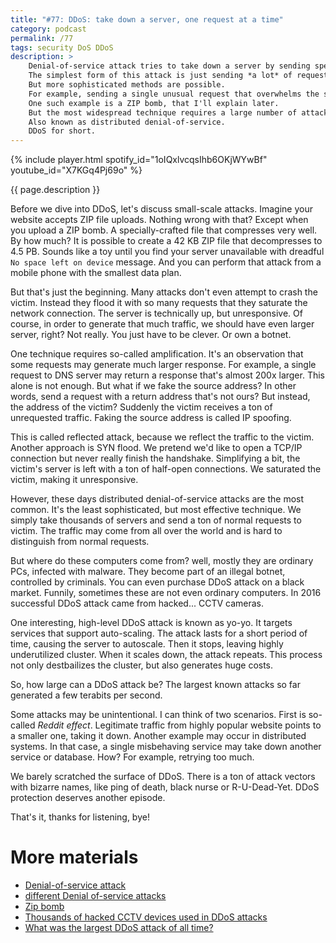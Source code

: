 ```yaml
---
title: "#77: DDoS: take down a server, one request at a time"
category: podcast
permalink: /77
tags: security DoS DDoS
description: >
    Denial-of-service attack tries to take down a server by sending specially-crafted requests.
    The simplest form of this attack is just sending *a lot* of requests in a short period of time.
    But more sophisticated methods are possible.
    For example, sending a single unusual request that overwhelms the server.
    One such example is a ZIP bomb, that I'll explain later.
    But the most widespread technique requires a large number of attacking servers.
    Also known as distributed denial-of-service.
    DDoS for short.
---
```


{% include player.html spotify_id="1oIQxlvcqsIhb6OKjWYwBf" youtube_id="X7KGq4Pj69o" %}

{{ page.description }}

Before we dive into DDoS, let's discuss small-scale attacks.
Imagine your website accepts ZIP file uploads.
Nothing wrong with that?
Except when you upload a ZIP bomb.
A specially-crafted file that compresses very well.
By how much?
It is possible to create a 42 KB ZIP file that decompresses to 4.5 PB.
Sounds like a toy until you find your server unavailable with dreadful `No space left on device` message.
And you can perform that attack from a mobile phone with the smallest data plan.

But that's just the beginning.
Many attacks don't even attempt to crash the victim.
Instead they flood it with so many requests that they saturate the network connection.
The server is technically up, but unresponsive.
Of course, in order to generate that much traffic, we should have even larger server, right?
Not really.
You just have to be clever.
Or own a botnet.

One technique requires so-called amplification.
It's an observation that some requests may generate much larger response.
For example, a single request to DNS server may return a response that's almost 200x larger.
This alone is not enough.
But what if we fake the source address?
In other words, send a request with a return address that's not ours?
But instead, the address of the victim?
Suddenly the victim receives a ton of unrequested traffic.
Faking the source address is called IP spoofing.

This is called reflected attack, because we reflect the traffic to the victim.
Another approach is SYN flood.
We pretend we'd like to open a TCP/IP connection but never really finish the handshake.
Simplifying a bit, the victim's server is left with a ton of half-open connections.
We saturated the victim, making it unresponsive.

However, these days distributed denial-of-service attacks are the most common.
It's the least sophisticated, but most effective technique.
We simply take thousands of servers and send a ton of normal requests to victim.
The traffic may come from all over the world and is hard to distinguish from normal requests.

But where do these computers come from?
well, mostly they are ordinary PCs, infected with malware.
They become part of an illegal botnet, controlled by criminals.
You can even purchase DDoS attack on a black market.
Funnily, sometimes these are not even ordinary computers.
In 2016 successful DDoS attack came from hacked... CCTV cameras.

One interesting, high-level DDoS attack is known as yo-yo.
It targets services that support auto-scaling.
The attack lasts for a short period of time, causing the server to autoscale.
Then it stops, leaving highly underutilized cluster.
When it scales down, the attack repeats.
This process not only destbailizes the cluster, but also generates huge costs.

So, how large can a DDoS attack be?
The largest known attacks so far generated a few terabits per second.

Some attacks may be unintentional.
I can think of two scenarios.
First is so-called _Reddit effect_.
Legitimate traffic from highly popular website points to a smaller one, taking it down.
Another example may occur in distributed systems.
In that case, a single misbehaving service may take down another service or database.
How?
For example, retrying too much.

We barely scratched the surface of DDoS.
There is a ton of attack vectors with bizarre names, like ping of death, black nurse or R-U-Dead-Yet.
DDoS protection deserves another episode.

That's it, thanks for listening, bye!

# More materials

* [Denial-of-service attack](https://en.wikipedia.org/wiki/Denial-of-service_attack)
* [different Denial of-service attacks](https://en.wikipedia.org/wiki/Category:Denial-of-service_attacks)
* [Zip bomb](https://en.wikipedia.org/wiki/Zip_bomb)
* [Thousands of hacked CCTV devices used in DDoS attacks](https://www.pcworld.com/article/415443/thousands-of-hacked-cctv-devices-used-in-ddos-attacks.html)
* [What was the largest DDoS attack of all time?](https://www.cloudflare.com/learning/ddos/famous-ddos-attacks/)
